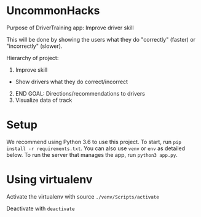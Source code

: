 # UncommonHacks

Purpose of DriverTraining app: Improve driver skill

This will be done by showing the users what they do "correctly" (faster) or "incorrectly" (slower).

Hierarchy of project:
1. Improve skill
  * Show drivers what they do correct/incorrect
2. END GOAL: Directions/recommendations to drivers
3. Visualize data of track

# Setup
We recommend using Python 3.6 to use this project. To start, run `pip install -r requirements.txt`. You can also use `venv` or `env` as detailed below. To run the server that manages the app, run `python3 app.py`.

# Using virtualenv
Activate the virtualenv with source `./venv/Scripts/activate`

Deactivate with `deactivate`
